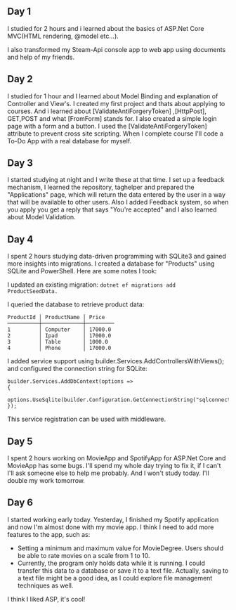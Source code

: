 ## Day 1

I studied for 2 hours and i learned about the basics of ASP.Net Core MVC(HTML rendering, @model etc...).

I also transformed my Steam-Api console app to web app using documents and help of my friends.

## Day 2

I studied for 1 hour and I learned about Model Binding and explanation of Controller and View's.
I created my first project and thats about applying to courses.
And i learned about [ValidateAntiForgeryToken] ,[HttpPost], GET,POST and what [FromForm] stands for.
I also created a simple login page with a form and a button. I used the [ValidateAntiForgeryToken] attribute to prevent cross site scripting.
When I complete course I'll code a To-Do App with a real database for myself.

## Day 3

I started studying at night and I write these at that time. I set up a feedback mechanism, I learned the repository, taghelper and prepared the "Applications" page, which will return the data entered by the user in a way that will be available to other users. Also I added Feedback system, so when you apply you get a reply that says "You're accepted" and I also learned about Model Validation.

## Day 4

I spent 2 hours studying data-driven programming with SQLite3 and gained more insights into migrations. I created a database for "Products" using SQLite and PowerShell. Here are some notes I took:

I updated an existing migration: ``dotnet ef migrations add ProductSeedData. ``

I queried the database to retrieve product data:

```
ProductId │ ProductName │ Price
──────────┼─────────────┼─────────
1         │ Computer    │ 17000.0
2         │ Ipad        │ 17000.0
3         │ Table       │ 1000.0
4         │ Phone       │ 17000.0
```

I added service support using builder.Services.AddControllersWithViews(); and configured the connection string for SQLite:

```
builder.Services.AddDbContext(options => 
{ 
    options.UseSqlite(builder.Configuration.GetConnectionString("sqlconnection")); 
});
```

This service registration can be used with middleware.

## Day 5

I spent 2 hours working on MovieApp and SpotifyApp for ASP.Net Core and MovieApp has some bugs. I'll spend my whole day trying to fix it, if I can't I'll ask someone else to help me probably. And I won't study today. I'll double my work tomorrow.

## Day 6

I started working early today. Yesterday, I finished my Spotify application and now I'm almost done with my movie app. I think I need to add more features to the app, such as:

* Setting a minimum and maximum value for MovieDegree. Users should be able to rate movies on a scale from 1 to 10.
* Currently, the program only holds data while it is running. I could transfer this data to a database or save it to a text file. Actually, saving to a text file might be a good idea, as I could explore file management techniques as well.

I think I liked ASP, it's cool!

